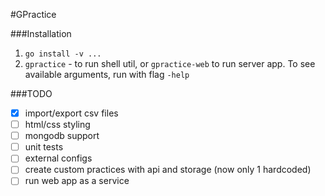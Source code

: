 #GPractice

###Installation
1. `go install -v ...`
2. `gpractice` - to run shell util,
    or `gpractice-web` to run server app.
    To see available arguments, run with flag `-help`


###TODO
- [x] import/export csv files
- [ ] html/css styling
- [ ] mongodb support
- [ ] unit tests
- [ ] external configs
- [ ] create custom practices with api and storage (now only 1 hardcoded)
- [ ] run web app as a service